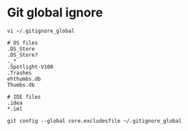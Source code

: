 Git global ignore
=================

```
vi ~/.gitignore_global
```

```
# OS files
.DS_Store
.DS_Store?
._*
.Spotlight-V100
.Trashes
ehthumbs.db
Thumbs.db

# IDE files
.idea
*.iml
```

```
git config --global core.excludesfile ~/.gitignore_global
```
